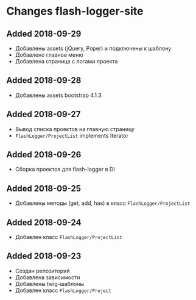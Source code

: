 # Changes flash-logger-site

## Added 2018-09-29
  - Добавлены assets (jQuery, Poper) и подключены к шаблону
  - Добавлено главное меню
  - Добавлена страница с логами проекта

## Added 2018-09-28
  - Добавлены assets bootstrap 4.1.3

## Added 2018-09-27
  - Вывод списка проектов на главную страницу
  - `FlashLogger/ProjectList` implements Iterator

## Added 2018-09-26
  - Сборка проектов для flash-logger в DI

## Added 2018-09-25
  - Добавлены методы (get, add, has) в класс `FlashLogger/ProjectList`

## Added 2018-09-24
  - Добавлен класс `FlashLogger/ProjectList`

## Added 2018-09-23
  - Создан репозиторий
  - Добавлена зависимости
  - Добавлены twig-шаблоны
  - Добавлен класс `FlashLogger/Project`
